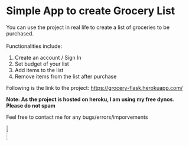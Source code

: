 # Simple App to create Grocery List

You can use the project in real life to create a list of groceries to be purchased.
<br><br>
Functionalities include: 
<ol>
  <li>Create an account / Sign In</li>
  <li>Set budget of your list</li>
  <li>Add items to the list</li>
  <li>Remove items from the list after purchase</li>
</ol>

Following is the link to the project:
https://grocery-flask.herokuapp.com/

<b>Note: As the project is hosted on heroku, I am using my free dynos. <br>Please do not spam</br></b>

Feel free to contact me for any bugs/errors/imporvements

<img src="https://media.giphy.com/media/4tSHBpzJw7R3rrKUeo/giphy.gif" width="10%">

